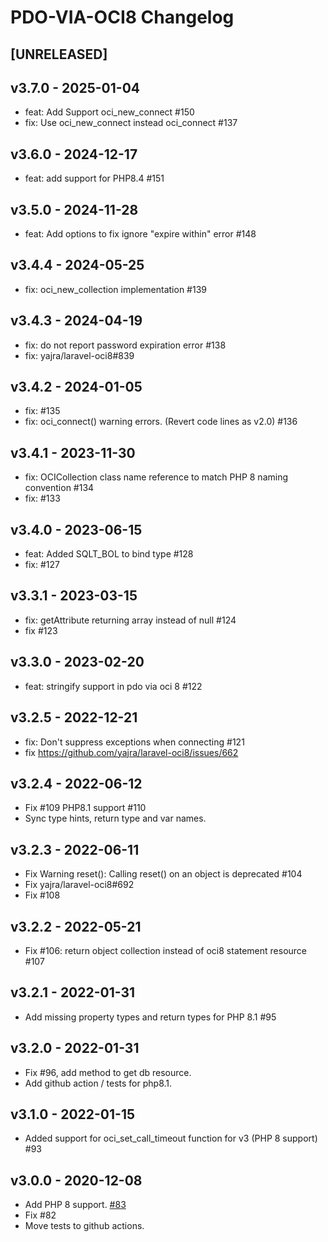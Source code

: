 # PDO-VIA-OCI8 Changelog

## [UNRELEASED]

## v3.7.0 - 2025-01-04

- feat: Add Support oci_new_connect #150
- fix: Use oci_new_connect instead oci_connect #137

## v3.6.0 - 2024-12-17

- feat: add support for PHP8.4 #151

## v3.5.0 - 2024-11-28

- feat: Add options to fix ignore "expire within" error #148

## v3.4.4 - 2024-05-25

- fix: oci_new_collection implementation #139

## v3.4.3 - 2024-04-19

- fix: do not report password expiration error #138
- fix: yajra/laravel-oci8#839

## v3.4.2 - 2024-01-05

- fix: #135
- fix: oci_connect() warning errors. (Revert code lines as v2.0) #136

## v3.4.1 - 2023-11-30

- fix: OCICollection class name reference to match PHP 8 naming convention #134
- fix: #133

## v3.4.0 - 2023-06-15

- feat: Added SQLT_BOL to bind type #128
- fix: #127

## v3.3.1 - 2023-03-15

- fix: getAttribute returning array instead of null #124
- fix #123

## v3.3.0 - 2023-02-20

- feat: stringify support in pdo via oci 8 #122

## v3.2.5 - 2022-12-21

- fix: Don't suppress exceptions when connecting #121
- fix https://github.com/yajra/laravel-oci8/issues/662

## v3.2.4 - 2022-06-12

- Fix #109 PHP8.1 support #110
- Sync type hints, return type and var names.

## v3.2.3 - 2022-06-11

- Fix Warning reset(): Calling reset() on an object is deprecated #104
- Fix yajra/laravel-oci8#692 
- Fix #108

## v3.2.2 - 2022-05-21

- Fix #106: return object collection instead of oci8 statement resource #107

## v3.2.1 - 2022-01-31

- Add missing property types and return types for PHP 8.1 #95

## v3.2.0 - 2022-01-31

- Fix #96, add method to get db resource.
- Add github action / tests for php8.1.

## v3.1.0 - 2022-01-15

- Added support for oci_set_call_timeout function for v3 (PHP 8 support) #93

## v3.0.0 - 2020-12-08

- Add PHP 8 support. [#83](https://github.com/yajra/pdo-via-oci8/pull/83)
- Fix #82
- Move tests to github actions.
